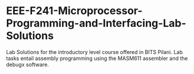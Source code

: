 # EEE-F241-Microprocessor-Programming-and-Interfacing-Lab-Solutions
Lab Solutions for the introductory level course offered in BITS Pilani.
Lab tasks entail assembly programming using the MASM611 assembler and the debugx software.

